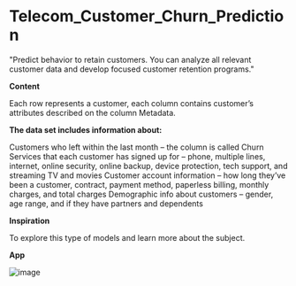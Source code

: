 # Telecom_Customer_Churn_Prediction
"Predict behavior to retain customers. You can analyze all relevant customer data and develop focused customer retention programs."

**Content**

Each row represents a customer, each column contains customer’s attributes described on the column Metadata.

**The data set includes information about:**

Customers who left within the last month – the column is called Churn
Services that each customer has signed up for – phone, multiple lines, internet, online security, online backup, device protection, tech support, and streaming TV and movies
Customer account information – how long they’ve been a customer, contract, payment method, paperless billing, monthly charges, and total charges
Demographic info about customers – gender, age range, and if they have partners and dependents

**Inspiration**

To explore this type of models and learn more about the subject.

**App**

![image](https://github.com/gowthamloganathan7/Telecom_Customer_Churn_Prediction/assets/127940407/06a9bd9f-42c2-41f6-b651-3fefd920c11f)



